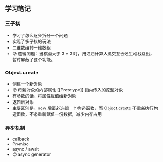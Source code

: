 ## 学习笔记

### 三子棋

- 学习了怎么逐步拆分一个问题
- 实现了多子棋的玩法
- 二维数组转一维数组
- 😰 遗留问题：当棋盘大于 3 × 3 时，用递归计算人机交互会发生堆栈溢出，暂时屏蔽了这个功能。

### Object.create

- 创建一个新对象
- 😚 将新对象的内部属性 [[Prototype]] 指向传入的原型对象
- 有参数的话，将属性赋值给新对象
- 返回新对象
- 主要区别是，new 后面必选跟一个构造函数，而 Object.create 不重新执行构造函数，不必重新赋值一份数据，减少内存占用

### 异步机制

- callback
- Promise
- async / await
- 😍 async generator
